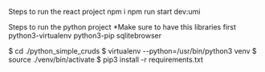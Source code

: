 Steps to run the react project
npm i
npm run start dev:umi

Steps to run the python project
*Make sure to have this libraries first
python3-virtualenv 
python3-pip 
sqlitebrowser

$ cd ./python_simple_cruds
$ virtualenv --python=/usr/bin/python3 venv
$ source ./venv/bin/activate
$ pip3 install -r requirements.txt
